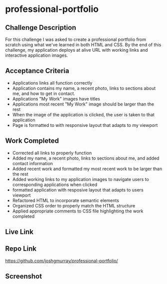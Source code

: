 # professional-portfolio
## Challenge Description
For this challenge I was asked to create a professional portfolio from scratch using what we've learned in both HTML and CSS. By the end of this challenge, my application deploys at alive URL with working links and interactive application images.  
## Acceptance Criteria
* Applications links all function correctly
* Application contains my name, a recent photo, links to sections about me, and how to get in contact.
* Applications "My Work" images have titles
* Applications most recent "My Work" image should be larger than the rest
* When the image of the application is clicked, the user is taken to that application
* Page is formatted to with responsive layout that adapts to my viewport
## Work Completed
* Corrected all links to properly function
* Added my name, a recent photo, links to sections about me, and added contact information
* Added recent work and formatted my most recent work to be larger than the rest
* Added working links to my application images to navigate users to corresponding applications when clicked
* formatted application with resposive layout that adapts to users viewport
* Refactored HTML to incorporate semantic elements
* Organized CSS order to properly match the HTML structure
* Applied appropriate comments to CSS file highlighting the work completed
## Live Link
<!-- insert here -->
## Repo Link
https://github.com/joshgmurray/professional-portfolio/
## Screenshot
<!-- insert here -->